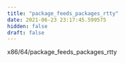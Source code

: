 ```yaml
---
title: "package_feeds_packages_rtty"
date: 2021-06-23 23:17:45.599575
hidden: false
draft: false
---
```


x86/64/package_feeds_packages_rtty


